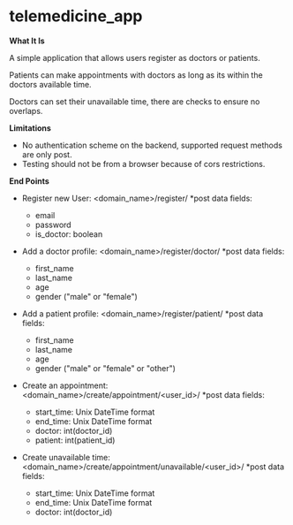 # telemedicine_app

**What It Is**

A simple application that allows users register as doctors or patients.

Patients can make appointments with doctors as long as its within the doctors available time.

Doctors can set their unavailable time, there are checks to ensure no overlaps.




**Limitations**

- No authentication scheme on the backend, supported request methods are only post.
- Testing should not be from a browser because of cors restrictions.




**End Points**
- Register new User:
  <domain_name>/register/
  *post data fields:
  - email
  - password
  - is_doctor: boolean

- Add a doctor profile:
  <domain_name>/register/doctor/
  *post data fields:
  - first_name
  - last_name
  - age
  - gender ("male" or "female")

- Add a patient profile:
  <domain_name>/register/patient/
  *post data fields:
  - first_name
  - last_name
  - age
  - gender ("male" or "female" or "other")

- Create an appointment:
  <domain_name>/create/appointment/<user_id>/
  *post data fields:
  - start_time: Unix DateTime format
  - end_time: Unix DateTime format
  - doctor: int(doctor_id)
  - patient: int(patient_id)

- Create unavailable time:
  <domain_name>/create/appointment/unavailable/<user_id>/
  *post data fields:
  - start_time: Unix DateTime format
  - end_time: Unix DateTime format
  - doctor: int(doctor_id)
